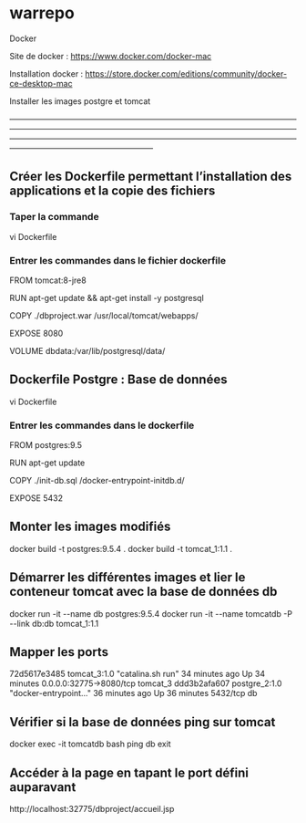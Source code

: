 # warrepo

Docker

Site de docker :
https://www.docker.com/docker-mac

Installation docker :
https://store.docker.com/editions/community/docker-ce-desktop-mac

Installer les images postgre et tomcat

——————————————————————————————————————————————————————————————————————————————————————————————————————————————————————————————


## Créer les Dockerfile permettant l’installation des applications et la copie des fichiers

### Taper la commande
vi Dockerfile

### Entrer les commandes dans le fichier dockerfile
FROM tomcat:8-jre8

RUN apt-get update && apt-get install -y postgresql

COPY ./dbproject.war /usr/local/tomcat/webapps/

EXPOSE 8080

VOLUME dbdata:/var/lib/postgresql/data/



## Dockerfile Postgre : Base de données
vi Dockerfile

### Entrer les commandes dans le dockerfile
FROM postgres:9.5

RUN apt-get update

COPY ./init-db.sql /docker-entrypoint-initdb.d/

EXPOSE 5432




## Monter les images modifiés
docker build -t postgres:9.5.4 .
docker build -t tomcat_1:1.1 .


## Démarrer les différentes images et lier le conteneur tomcat avec la base de données db
docker run -it --name db postgres:9.5.4
docker run -it --name tomcatdb -P --link db:db tomcat_1:1.1

## Mapper les ports
72d5617e3485        tomcat_3:1.0        "catalina.sh run"        34 minutes ago      Up 34 minutes       0.0.0.0:32775->8080/tcp   tomcat_3
ddd3b2afa607        postgre_2:1.0       "docker-entrypoint..."   36 minutes ago      Up 36 minutes       5432/tcp                  db

## Vérifier si la base de données ping sur tomcat
docker exec -it tomcatdb bash
ping db
exit

## Accéder à la page en tapant le port défini auparavant 
http://localhost:32775/dbproject/accueil.jsp
